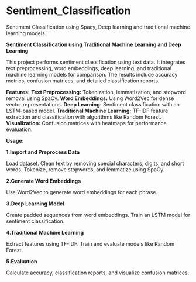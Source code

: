 # Sentiment_Classification
Sentiment Classification using Spacy, Deep learning and traditional machine learning models.

**Sentiment Classification using Traditional Machine Learning and Deep Learning**

This project performs sentiment classification using text data. It integrates text preprocessing, word embeddings, deep learning, and traditional machine learning models for comparison. The results include accuracy metrics, confusion matrices, and detailed classification reports.

**Features:**
**Text Preprocessing:** Tokenization, lemmatization, and stopword removal using SpaCy.
**Word Embeddings:** Using Word2Vec for dense vector representations.
**Deep Learning:** Sentiment classification with an LSTM-based model.
**Traditional Machine Learning:** TF-IDF feature extraction and classification with algorithms like Random Forest.
**Visualization:** Confusion matrices with heatmaps for performance evaluation.

**Usage:**

**1.Import and Preprocess Data**

Load dataset.
Clean text by removing special characters, digits, and short words.
Tokenize, remove stopwords, and lemmatize using SpaCy.

**2.Generate Word Embeddings**

Use Word2Vec to generate word embeddings for each phrase.

**3.Deep Learning Model**

Create padded sequences from word embeddings.
Train an LSTM model for sentiment classification.

**4.Traditional Machine Learning**

Extract features using TF-IDF.
Train and evaluate models like Random Forest.

**5.Evaluation**

Calculate accuracy, classification reports, and visualize confusion matrices.
